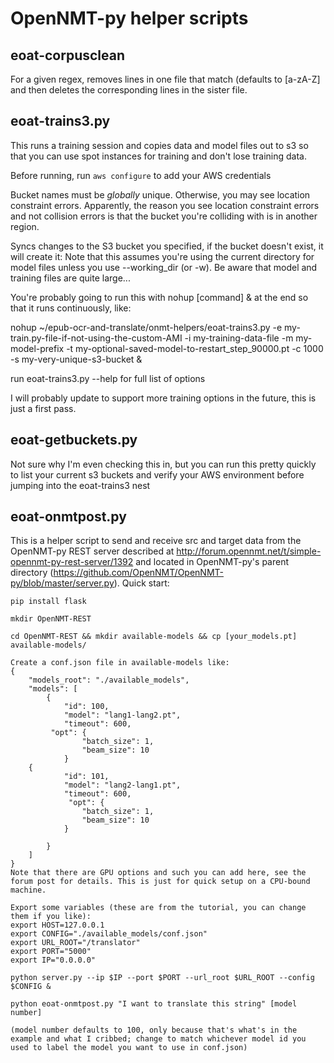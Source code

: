 # OpenNMT-py helper scripts

## eoat-corpusclean

For a given regex, removes lines in one file that match (defaults to [a-zA-Z] and then deletes the corresponding lines in the sister file.

## eoat-trains3.py

This runs a training session and copies data and model files out to s3 so that you can use spot instances for training and don't lose training data.

Before running, run `aws configure` to add your AWS credentials

Bucket names must be *globally* unique. Otherwise, you may see location constraint errors. Apparently, the reason you see location constraint errors and not collision errors is that the bucket you're colliding with is in another region.

Syncs changes to the S3 bucket you specified, if the bucket doesn't exist, it will create it: Note that this assumes you're using the current directory for model files unless you use --working_dir (or -w). Be aware that model and training files are quite large...

You're probably going to run this with nohup [command] & at the end so that it runs continuously, like:

nohup ~/epub-ocr-and-translate/onmt-helpers/eoat-trains3.py -e my-train.py-file-if-not-using-the-custom-AMI -i my-training-data-file -m my-model-prefix -t my-optional-saved-model-to-restart_step_90000.pt -c 1000 -s my-very-unique-s3-bucket &

run eoat-trains3.py --help for full list of options

I will probably update to support more training options in the future, this is just a first pass.

## eoat-getbuckets.py

Not sure why I'm even checking this in, but you can run this pretty quickly to list your current s3 buckets and verify your AWS environment before jumping into the eoat-trains3 nest

## eoat-onmtpost.py

This is a helper script to send and receive src and target data from the OpenNMT-py REST server described at http://forum.opennmt.net/t/simple-opennmt-py-rest-server/1392 and located in OpenNMT-py's parent directory (https://github.com/OpenNMT/OpenNMT-py/blob/master/server.py). Quick start:

```
pip install flask

mkdir OpenNMT-REST

cd OpenNMT-REST && mkdir available-models && cp [your_models.pt] available-models/

Create a conf.json file in available-models like:
{
    "models_root": "./available_models",
    "models": [
        {   
            "id": 100,
            "model": "lang1-lang2.pt",
            "timeout": 600,
	     "opt": {
                "batch_size": 1,
                "beam_size": 10
            }
	{
            "id": 101,
            "model": "lang2-lang1.pt",
            "timeout": 600,
             "opt": {
                "batch_size": 1,
                "beam_size": 10
            }

        }
    ]   
}
Note that there are GPU options and such you can add here, see the forum post for details. This is just for quick setup on a CPU-bound machine.

Export some variables (these are from the tutorial, you can change them if you like):
export HOST=127.0.0.1
export CONFIG="./available_models/conf.json" 
export URL_ROOT="/translator"
export PORT="5000"
export IP="0.0.0.0"

python server.py --ip $IP --port $PORT --url_root $URL_ROOT --config $CONFIG &

python eoat-onmtpost.py "I want to translate this string" [model number] 

(model number defaults to 100, only because that's what's in the example and what I cribbed; change to match whichever model id you used to label the model you want to use in conf.json)
